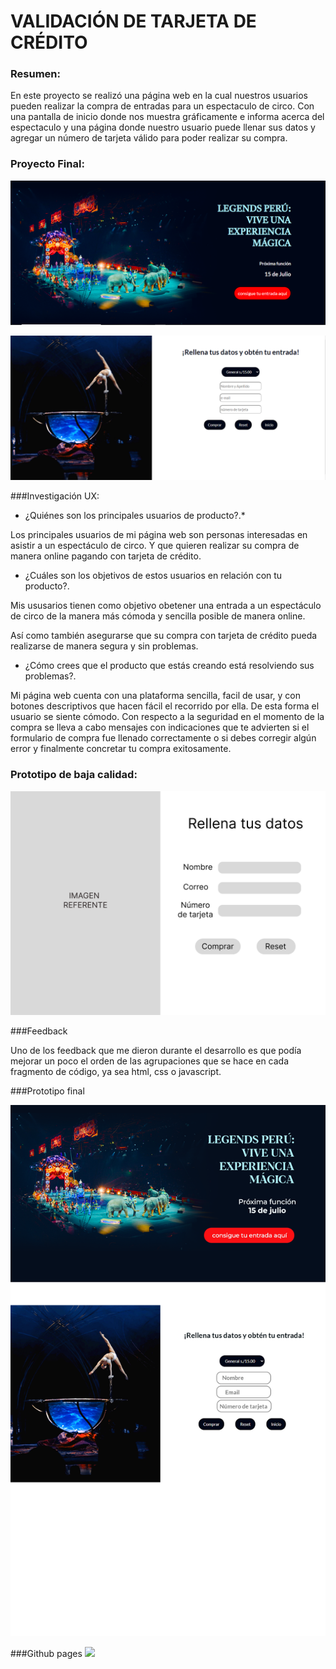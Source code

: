 
# VALIDACIÓN DE TARJETA DE CRÉDITO

### Resumen:

En este proyecto se realizó una página web en la cual nuestros usuarios pueden realizar la compra de entradas para un espectaculo de circo. Con una pantalla de inicio donde nos muestra gráficamente e informa acerca del espectaculo y una página donde nuestro usuario puede llenar sus datos y agregar un número de tarjeta válido para poder realizar su compra.

### Proyecto Final:

![](https://github.com/LisethLira/LIM018-card-validation/blob/main/imagesReadme/pantallaInicio%20Final.png)

![](https://github.com/LisethLira/LIM018-card-validation/blob/main/imagesReadme/pantallaFormularioFinal.png)

###Investigación UX:

 * ¿Quiénes son los principales usuarios de producto?.*

Los principales usuarios de mi página web son personas interesadas en asistir a un espectáculo de circo. Y que quieren realizar su compra de manera online pagando con tarjeta de crédito. 

* ¿Cuáles son los objetivos de estos usuarios en relación con tu producto?.

Mis ususarios tienen como objetivo obetener una entrada a un espectáculo de circo de la manera más cómoda y sencilla posible de manera online.

Así como también asegurarse que su compra con tarjeta de crédito pueda realizarse de manera segura y sin problemas.

* ¿Cómo crees que el producto que estás creando está resolviendo sus problemas?.

Mi página web cuenta con una plataforma sencilla, facil de usar, y con botones descriptivos que hacen fácil el recorrido por ella. De esta forma el usuario se siente cómodo. Con respecto a la seguridad en el momento de la compra se lleva a cabo mensajes con indicaciones que te advierten si el formulario de compra fue llenado correctamente o si debes corregir algún error y finalmente concretar tu compra exitosamente. 
 
### Prototipo de baja calidad:

![](https://github.com/LisethLira/LIM018-card-validation/blob/main/imagesReadme/prototipoBajaCalidad.png)

###Feedback
 
 Uno de los feedback que me dieron durante el desarrollo es que podía mejorar un poco el orden de las agrupaciones que se hace en cada fragmento de código, ya sea html, css o javascript.
 
###Prototipo final
 
 ![](https://github.com/LisethLira/LIM018-card-validation/blob/main/imagesReadme/PrototipoAlta.png)

###Github pages
![](https://lisethlira.github.io/LIM018-card-validation/)